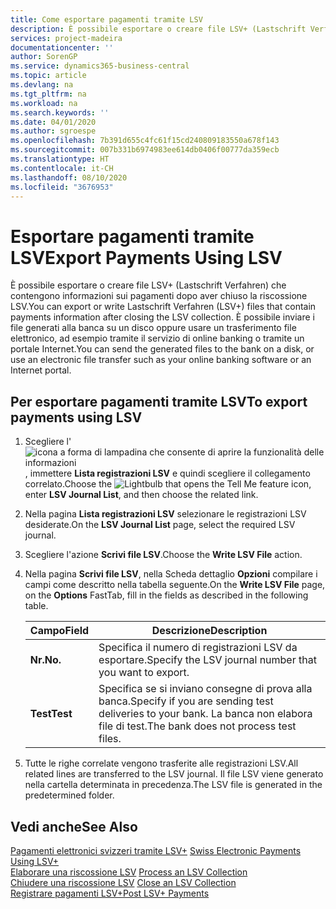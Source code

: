 ```yaml
---
title: Come esportare pagamenti tramite LSV
description: È possibile esportare o creare file LSV+ (Lastschrift Verfahren) che contengono informazioni sui pagamenti dopo aver chiuso la riscossione LSV. È possibile inviare i file generati alla banca su un disco oppure usare un trasferimento file elettronico, ad esempio tramite il servizio di online banking o tramite un portale Internet.
services: project-madeira
documentationcenter: ''
author: SorenGP
ms.service: dynamics365-business-central
ms.topic: article
ms.devlang: na
ms.tgt_pltfrm: na
ms.workload: na
ms.search.keywords: ''
ms.date: 04/01/2020
ms.author: sgroespe
ms.openlocfilehash: 7b391d655c4fc61f15cd240809183550a678f143
ms.sourcegitcommit: 007b331b6974983ee614db0406f00777da359ecb
ms.translationtype: HT
ms.contentlocale: it-CH
ms.lasthandoff: 08/10/2020
ms.locfileid: "3676953"
---
```

# <a name="export-payments-using-lsv"></a><span data-ttu-id="9bb58-104">Esportare pagamenti tramite LSV</span><span class="sxs-lookup"><span data-stu-id="9bb58-104">Export Payments Using LSV</span></span>
<span data-ttu-id="9bb58-105">È possibile esportare o creare file LSV+ (Lastschrift Verfahren) che contengono informazioni sui pagamenti dopo aver chiuso la riscossione LSV.</span><span class="sxs-lookup"><span data-stu-id="9bb58-105">You can export or write Lastschrift Verfahren (LSV+) files that contain payments information after closing the LSV collection.</span></span> <span data-ttu-id="9bb58-106">È possibile inviare i file generati alla banca su un disco oppure usare un trasferimento file elettronico, ad esempio tramite il servizio di online banking o tramite un portale Internet.</span><span class="sxs-lookup"><span data-stu-id="9bb58-106">You can send the generated files to the bank on a disk, or use an electronic file transfer such as your online banking software or an Internet portal.</span></span>  

## <a name="to-export-payments-using-lsv"></a><span data-ttu-id="9bb58-107">Per esportare pagamenti tramite LSV</span><span class="sxs-lookup"><span data-stu-id="9bb58-107">To export payments using LSV</span></span>  

1.  <span data-ttu-id="9bb58-108">Scegliere l'![icona a forma di lampadina che consente di aprire la funzionalità delle informazioni](../../media/ui-search/search_small.png "Informazioni sull'operazione che si desidera eseguire"), immettere **Lista registrazioni LSV** e quindi scegliere il collegamento correlato.</span><span class="sxs-lookup"><span data-stu-id="9bb58-108">Choose the ![Lightbulb that opens the Tell Me feature](../../media/ui-search/search_small.png "Tell me what you want to do") icon, enter **LSV Journal List**, and then choose the related link.</span></span>  
2.  <span data-ttu-id="9bb58-109">Nella pagina **Lista registrazioni LSV** selezionare le registrazioni LSV desiderate.</span><span class="sxs-lookup"><span data-stu-id="9bb58-109">On the **LSV Journal List** page, select the required LSV journal.</span></span>  
3.  <span data-ttu-id="9bb58-110">Scegliere l'azione **Scrivi file LSV**.</span><span class="sxs-lookup"><span data-stu-id="9bb58-110">Choose the **Write LSV File** action.</span></span>  
4.  <span data-ttu-id="9bb58-111">Nella pagina **Scrivi file LSV**, nella Scheda dettaglio **Opzioni** compilare i campi come descritto nella tabella seguente.</span><span class="sxs-lookup"><span data-stu-id="9bb58-111">On the **Write LSV File** page, on the **Options** FastTab, fill in the fields as described in the following table.</span></span>  

    |<span data-ttu-id="9bb58-112">Campo</span><span class="sxs-lookup"><span data-stu-id="9bb58-112">Field</span></span>|<span data-ttu-id="9bb58-113">Descrizione</span><span class="sxs-lookup"><span data-stu-id="9bb58-113">Description</span></span>|  
    |---------------------------------|---------------------------------------|  
    |<span data-ttu-id="9bb58-114">**Nr.**</span><span class="sxs-lookup"><span data-stu-id="9bb58-114">**No.**</span></span>|<span data-ttu-id="9bb58-115">Specifica il numero di registrazioni LSV da esportare.</span><span class="sxs-lookup"><span data-stu-id="9bb58-115">Specify the LSV journal number that you want to export.</span></span>|  
    |<span data-ttu-id="9bb58-116">**Test**</span><span class="sxs-lookup"><span data-stu-id="9bb58-116">**Test**</span></span>|<span data-ttu-id="9bb58-117">Specifica se si inviano consegne di prova alla banca.</span><span class="sxs-lookup"><span data-stu-id="9bb58-117">Specify if you are sending test deliveries to your bank.</span></span> <span data-ttu-id="9bb58-118">La banca non elabora file di test.</span><span class="sxs-lookup"><span data-stu-id="9bb58-118">The bank does not process test files.</span></span>|  

5.  <span data-ttu-id="9bb58-119">Tutte le righe correlate vengono trasferite alle registrazioni LSV.</span><span class="sxs-lookup"><span data-stu-id="9bb58-119">All related lines are transferred to the LSV journal.</span></span> <span data-ttu-id="9bb58-120">Il file LSV viene generato nella cartella determinata in precedenza.</span><span class="sxs-lookup"><span data-stu-id="9bb58-120">The LSV file is generated in the predetermined folder.</span></span>  

## <a name="see-also"></a><span data-ttu-id="9bb58-121">Vedi anche</span><span class="sxs-lookup"><span data-stu-id="9bb58-121">See Also</span></span>  
 <span data-ttu-id="9bb58-122">[Pagamenti elettronici svizzeri tramite LSV+](swiss-electronic-payments-using-lsv-.md) </span><span class="sxs-lookup"><span data-stu-id="9bb58-122">[Swiss Electronic Payments Using LSV+](swiss-electronic-payments-using-lsv-.md) </span></span>  
 <span data-ttu-id="9bb58-123">[Elaborare una riscossione LSV](how-to-process-an-lsv-collection.md) </span><span class="sxs-lookup"><span data-stu-id="9bb58-123">[Process an LSV Collection](how-to-process-an-lsv-collection.md) </span></span>  
 <span data-ttu-id="9bb58-124">[Chiudere una riscossione LSV](how-to-close-an-lsv-collection.md) </span><span class="sxs-lookup"><span data-stu-id="9bb58-124">[Close an LSV Collection](how-to-close-an-lsv-collection.md) </span></span>  
 [<span data-ttu-id="9bb58-125">Registrare pagamenti LSV+</span><span class="sxs-lookup"><span data-stu-id="9bb58-125">Post LSV+ Payments</span></span>](how-to-post-lsv-payments.md)
